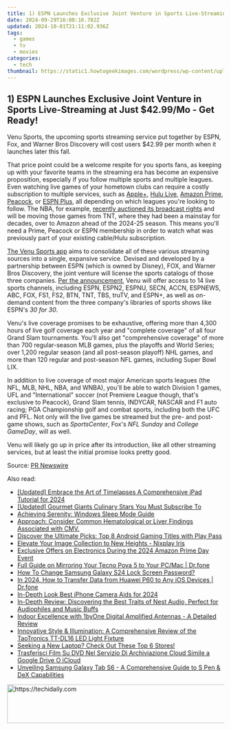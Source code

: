 ```yaml
---
title: 1) ESPN Launches Exclusive Joint Venture in Sports Live-Streaming at Just $42.99/Mo - Get Ready!
date: 2024-09-29T16:08:16.782Z
updated: 2024-10-01T21:11:02.936Z
tags:
  - games
  - tv
  - movies
categories:
  - tech
thumbnail: https://static1.howtogeekimages.com/wordpress/wp-content/uploads/2024/08/pexels-cottonbro-6557551.jpg
---
```


## 1) ESPN Launches Exclusive Joint Venture in Sports Live-Streaming at Just $42.99/Mo - Get Ready!

Venu Sports, the upcoming sports streaming service put together by ESPN, Fox, and Warner Bros Discovery will cost users $42.99 per month when it launches later this fall.

 That price point could be a welcome respite for you sports fans, as keeping up with your favorite teams in the streaming era has become an expensive proposition, especially if you follow multiple sports and multiple leagues. Even watching live games of your hometown clubs can require a costly subscription to multiple services, such as [Apple+](https://facebook-record-videos.techidaily.com/updated-unlock-the-magic-of-capturing-youtube-content-the-no-cost-way/), [Hulu Live](https://buynow-marvelous.techidaily.com/top-tips-for-selecting-the-right-unlocked-smartphone-what-you-need-to-know-before-buying/), [Amazon Prime](https://remote-screen-capture.techidaily.com/2024-approved-perfect-your-xbox-footage-4-recording-strategies-revealed/), [Peacock](https://youtube-stream.techidaily.com/new-precision-in-performance-utilizing-social-blade-for-youtube-data/), or [ESPN Plus](https://twitter-clips.techidaily.com/updated-2024-approved-top-strategies-for-crafting-viral-reactions-a-guide/), all depending on which leagues you're looking to follow. The NBA, for example, [recently auctioned its broadcast rights](https://www.nbcnews.com/business/consumer/nba-streaming-broadcast-deal-nbc-peacock-amazon-prime-how-to-watch-rcna151502) and will be moving those games from TNT, where they had been a mainstay for decades, over to Amazon ahead of the 2024-25 season. This means you'll need a Prime, Peacock or ESPN membership in order to watch what was previously part of your existing cable/Hulu subscription.

[The Venu Sports app](https://vp-tips.techidaily.com/new-2024-approved-master-plan-youtube-content-into-mp4/) aims to consolidate all of these various streaming sources into a single, expansive service. Devised and developed by a partnership between ESPN (which is owned by Disney), FOX, and Warner Bros Discovery, the joint venture will license the sports catalogs of those three companies. [Per the announcement](https://www.prnewswire.com/news-releases/pricing-confirmed-at-42-99month-for-upcoming-venu-sports-streaming-service-302212256.html), Venu will offer access to 14 live sports channels, including ESPN, ESPN2, ESPNU, SECN, ACCN, ESPNEWS, ABC, FOX, FS1, FS2, BTN, TNT, TBS, truTV, and ESPN+, as well as on-demand content from the three company's libraries of sports shows like ESPN's _30 for 30_.

 Venu's live coverage promises to be exhaustive, offering more than 4,300 hours of live golf coverage each year and "complete coverage" of all four Grand Slam tournaments. You'll also get "comprehensive coverage" of more than 700 regular-season MLB games, plus the playoffs and World Series; over 1,200 regular season (and all post-season playoff) NHL games, and more than 120 regular and post-season NFL games, including Super Bowl LIX.

 In addition to live coverage of most major American sports leagues (the NFL, MLB, NHL, NBA, and WNBA), you'll be able to watch Division 1 games, UFL and "International" soccer (not Premiere League though, that's exclusive to Peacock), Grand Slam tennis, INDYCAR, NASCAR and F1 auto racing; PGA Championship golf and combat sports, including both the UFC and PFL. Not only will the live games be streamed but the pre- and post-game shows, such as _SportsCenter_, Fox's _NFL Sunday_ and _College GameDay_, will as well.

 Venu will likely go up in price after its introduction, like all other streaming services, but at least the initial promise looks pretty good.

 Source: [PR Newswire](https://www.prnewswire.com/news-releases/pricing-confirmed-at-42-99month-for-upcoming-venu-sports-streaming-service-302212256.html)

<ins class="adsbygoogle"
     style="display:block"
     data-ad-format="autorelaxed"
     data-ad-client="ca-pub-7571918770474297"
     data-ad-slot="1223367746"></ins>

<ins class="adsbygoogle"
     style="display:block"
     data-ad-client="ca-pub-7571918770474297"
     data-ad-slot="8358498916"
     data-ad-format="auto"
     data-full-width-responsive="true"></ins>

<span class="atpl-alsoreadstyle">Also read:</span>
<div><ul>
<li><a href="https://screen-sharing-recording.techidaily.com/updated-embrace-the-art-of-timelapses-a-comprehensive-ipad-tutorial-for-2024/"><u>[Updated] Embrace the Art of Timelapses A Comprehensive iPad Tutorial for 2024</u></a></li>
<li><a href="https://facebook-record-videos.techidaily.com/updated-gourmet-giants-culinary-stars-you-must-subscribe-to/"><u>[Updated] Gourmet Giants Culinary Stars You Must Subscribe To</u></a></li>
<li><a href="https://win11-tips.techidaily.com/achieving-serenity-windows-sleep-mode-guide/"><u>Achieving Serenity: Windows Sleep Mode Guide</u></a></li>
<li><a href="https://driver-download.techidaily.com/approach-consider-common-hematological-or-liver-findings-associated-with-cmv/"><u>Approach: Consider Common Hematological or Liver Findings Associated with CMV.</u></a></li>
<li><a href="https://buynow-tips.techidaily.com/discover-the-ultimate-picks-top-8-android-gaming-titles-with-play-pass/"><u>Discover the Ultimate Picks: Top 8 Android Gaming Titles with Play Pass</u></a></li>
<li><a href="https://buynow-tips.techidaily.com/elevate-your-image-collection-to-new-heights-nixplay-iris/"><u>Elevate Your Image Collection to New Heights - Nixplay Iris</u></a></li>
<li><a href="https://buynow-tips.techidaily.com/exclusive-offers-on-electronics-during-the-2024-amazon-prime-day-event/"><u>Exclusive Offers on Electronics During the 2024 Amazon Prime Day Event</u></a></li>
<li><a href="https://screen-mirror.techidaily.com/full-guide-on-mirroring-your-tecno-pova-5-to-your-pcmac-drfone-by-drfone-android/"><u>Full Guide on Mirroring Your Tecno Pova 5 to Your PC/Mac | Dr.fone</u></a></li>
<li><a href="https://android-unlock.techidaily.com/how-to-change-samsung-galaxy-s24-lock-screen-password-by-drfone-android/"><u>How To Change Samsung Galaxy S24 Lock Screen Password?</u></a></li>
<li><a href="https://android-transfer.techidaily.com/in-2024-how-to-transfer-data-from-huawei-p60-to-any-ios-devices-drfone-by-drfone-transfer-from-android-transfer-from-android/"><u>In 2024, How to Transfer Data from Huawei P60 to Any iOS Devices | Dr.fone</u></a></li>
<li><a href="https://fox-direct.techidaily.com/in-depth-look-best-iphone-camera-aids-for-2024/"><u>In-Depth Look Best iPhone Camera Aids for 2024</u></a></li>
<li><a href="https://buynow-tips.techidaily.com/in-depth-review-discovering-the-best-traits-of-nest-audio-perfect-for-audiophiles-and-music-buffs/"><u>In-Depth Review: Discovering the Best Traits of Nest Audio, Perfect for Audiophiles and Music Buffs</u></a></li>
<li><a href="https://buynow-tips.techidaily.com/indoor-excellence-with-1byone-digital-amplified-antennas-a-detailed-review/"><u>Indoor Excellence with 1byOne Digital Amplified Antennas - A Detailed Review</u></a></li>
<li><a href="https://buynow-tips.techidaily.com/innovative-style-and-illumination-a-comprehensive-review-of-the-taotronics-tt-dl16-led-light-fixture/"><u>Innovative Style & Illumination: A Comprehensive Review of the TaoTronics TT-DL16 LED Light Fixture</u></a></li>
<li><a href="https://buynow-tips.techidaily.com/seeking-a-new-laptop-check-out-these-top-6-stores/"><u>Seeking a New Laptop? Check Out These Top 6 Stores!</u></a></li>
<li><a href="https://vp-tips.techidaily.com/trasferisci-film-su-dvd-nel-servizio-di-archiviazione-cloud-simile-a-google-drive-o-icloud/"><u>Trasferisci Film Su DVD Nel Servizio Di Archiviazione Cloud Simile a Google Drive O iCloud</u></a></li>
<li><a href="https://buynow-tips.techidaily.com/unveiling-samsung-galaxy-tab-s6-a-comprehensive-guide-to-s-pen-and-dex-capabilities/"><u>Unveiling Samsung Galaxy Tab S6 - A Comprehensive Guide to S Pen & DeX Capabilities</u></a></li>
</ul></div>

<!-- affiliate ads begin -->
<a href="https://ursime.pxf.io/c/5597632/2136548/16384" target="_top" id="2136548">
  <img src="//a.impactradius-go.com/display-ad/16384-2136548" border="0" alt="https://techidaily.com" width="728" height="90"/>
</a>
<img height="0" width="0" src="https://ursime.pxf.io/i/5597632/2136548/16384" style="position:absolute;visibility:hidden;" border="0" />
<!-- affiliate ads end -->

